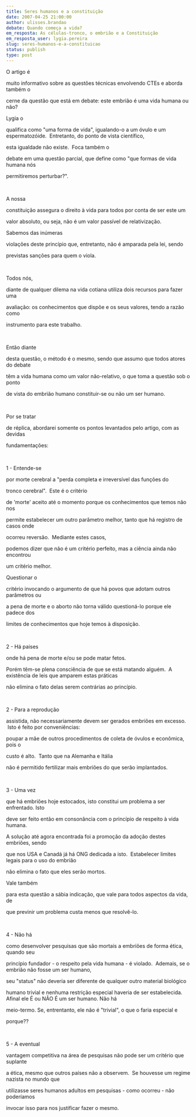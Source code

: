 ```yaml
---
title: Seres humanos e a constituição
date: 2007-04-25 21:00:00
author: ulisses.brandao
debate: Quando começa a vida?
em_resposta: As células-tronco, o embrião e a Constituição
em_resposta_user: lygia.pereira
slug: seres-humanos-e-a-constituicao
status: publish 
type: post
---
```


  

  

O artigo é  

muito informativo sobre as questões técnicas envolvendo CTEs e aborda também o  

cerne da questão que está em debate: este embrião é uma vida humana ou não?  

  

Lygia o  

qualifica como "uma forma de vida", igualando-o a um óvulo e um espermatozóide.  Entretanto, do ponto de vista científico,  

esta igualdade não existe.  Foca também o  

debate em uma questão parcial, que define como "que formas de vida humana nós  

permitiremos perturbar?".  

  

   

  

A nossa  

constituição assegura o direito à vida para todos por conta de ser este um  

valor absoluto, ou seja, não é um valor passível de relativização.  

  

Sabemos das inúmeras  

violações deste princípio que, entretanto, não é amparada pela lei, sendo  

previstas sanções para quem o viola.  

  

   

  

Todos nós,  

diante de qualquer dilema na vida cotiana utiliza dois recursos para fazer uma  

avaliação: os conhecimentos que dispõe e os seus valores, tendo a razão como  

instrumento para este trabalho.  

  

   

  

Então diante  

desta questão, o método é o mesmo, sendo que assumo que todos atores do debate  

têm a vida humana como um valor não-relativo, o que toma a questão sob o ponto  

de vista do embrião humano constituir-se ou não um ser humano.  

  

   

  

Por se tratar  

de réplica, abordarei somente os pontos levantados pelo artigo, com as devidas  

fundamentações:  

  

   

  

1 - Entende-se  

por morte cerebral a "perda completa e irreversível das funções do  

tronco cerebral".  Este é o critério  

de 'morte' aceito até o momento porque os conhecimentos que temos não nos  

permite estabelecer um outro parâmetro melhor, tanto que há registro de casos onde  

ocorreu reversão.  Mediante estes casos,  

podemos dizer que não é um critério perfeito, mas a ciência ainda não encontrou  

um critério melhor.  

  

Questionar o  

critério invocando o argumento de que há povos que adotam outros parâmetros ou  

a pena de morte e o aborto não torna válido questioná-lo porque ele padece dos  

limites de conhecimentos que hoje temos à disposição.  

  

   

  

2 - Há paises  

onde há pena de morte e/ou se pode matar fetos.   

Porém têm-se plena consciência de que se está matando alguém.  A existência de leis que amparem estas práticas  

não elimina o fato delas serem contrárias ao princípio.  

  

   

  

2 - Para a reprodução  

assistida, não necessariamente devem ser gerados embriões em excesso.  Isto é feito por conveniências:  

poupar a mãe de outros procedimentos de coleta de óvulos e econômica, pois o  

custo é alto.  Tanto que na Alemanha e Itália  

não é permitido fertilizar mais embriões do que serão implantados.  

  

   

  

3 - Uma vez  

que há embriões hoje estocados, isto constitui um problema a ser enfrentado. Isto  

deve ser feito então em consonância com o princípio de respeito à vida humana.  

A solução até agora encontrada foi a promoção da adoção destes embriões, sendo  

que nos USA e Canadá já há ONG dedicada a isto.  Estabelecer limites legais para o uso do embrião  

não elimina o fato que eles serão mortos.  

  

Vale também  

para esta questão a sábia indicação, que vale para todos aspectos da vida, de  

que previnir um problema custa menos que resolvê-lo.  

  

   

  

4 - Não há  

como desenvolver pesquisas que são mortais a embriões de forma ética, quando seu  

princípio fundador - o respeito pela vida humana - é violado.  Ademais, se o embrião não fosse um ser humano,  

seu "status" não deveria ser diferente de qualquer outro material biológico  

humano trivial e nenhuma restrição especial haveria de ser estabelecida.  Afinal ele É ou NÃO É um ser humano. Não há  

meio-termo. Se, entrentanto, ele não é "trivial", o que o faria especial e  

porque??  

  

   

  

5 - A eventual  

vantagem competitiva na área de pesquisas não pode ser um critério que suplante  

a ética, mesmo que outros países não a observem.  Se houvesse um regime nazista no mundo que  

utilizasse seres humanos adultos em pesquisas - como ocorreu - não poderíamos  

invocar isso para nos justificar fazer o mesmo.
